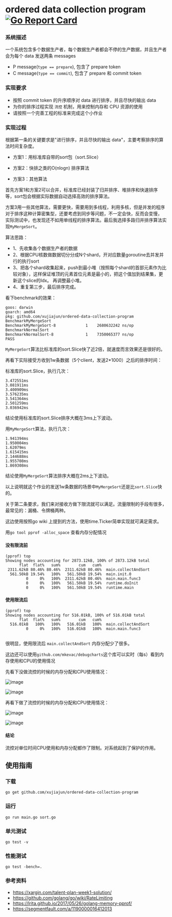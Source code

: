 # ordered data collection program [![Go Report Card](https://goreportcard.com/badge/github.com/xujiajun/ordered-data-collection-program)](https://goreportcard.com/report/github.com/xujiajun/ordered-data-collection-program)

### 系统描述
一个系统包含多个数据生产者，每个数据生产者都会不停的生产数据，并且生产者会为每个 data 发送两条 messages
* P message(`type == prepare`), 包含了 prepare token
* C message(`type == commit`), 包含了 prepare 和 commit token

### 实现要求
* 按照 commit token 的升序顺序对 data 进行排序，并且尽快的输出 data
* 为你的排序过程实现 `流控` 机制，用来控制内存和 CPU 资源的使用
* 请按照一个完善工程的标准来完成这个小作业

### 实现过程

根据第一条的关键要求是"进行排序，并且尽快的输出 data"，主要考察排序的算法时间复杂度。

* 方案1：用标准库自带的sort包（sort.Slice）

* 方案2：快排之类的O(nlogn) 排序算法

* 方案3：其他算法

首先方案1和方案2可以合并，标准库已经封装了归并排序、堆排序和快速排序等，sort包会根据实际数据自动选择高效的排序算法。

方案3用一些其他算法，需要更快，需要用到多线程，利用多核，但是并发的程序对于排序这种计算密集型，还要考虑到同步等问题，不一定会快，反而会变慢，
实际测试中，也发现还不如用单线程的排序算法。最后我选择多路归并排序算法实现`MyMergeSort`。

算法思路：
* 1、先收集各个数据生产者的数据
* 2、根据CPU核数做数据切分分成N个shard，开对应数量goroutine去并发并行的执行sort
* 3、把各个shard收集起来，push到最小堆（按照每个shard的首部元素作为比较对象），这样保证堆顶的元素首位元素是最小的，把这个值加到结果集，更新这个slice的Idx。
再调整最小堆。
* 4、重复第三步，最后排序完成。

看下benchmark的效果：

```
goos: darwin
goarch: amd64
pkg: github.com/xujiajun/ordered-data-collection-program
BenchmarkMyMergeSort
BenchmarkMyMergeSort-8   	       1	2680632242 ns/op
BenchmarkNormalSort
BenchmarkNormalSort-8    	       1	7350065377 ns/op
PASS
```

`MyMergeSort`算法比标准库的sort.Slice快了近2倍，就速度而言效果还是很好的。


再看下实际接受方收到1w条数据（5个client，发送2*1000）之后的排序时间：

标准库的sort.Slice，执行几次：
```
3.472551ms
3.081911ms
3.400909ms
3.576235ms
3.541364ms
2.501259ms
3.036942ms
```

结论使用标准库的sort.Slice排序大概在3ms上下波动。

用`MyMergeSort`算法，执行几次：

```
1.941394ms
1.950004ms
1.62079ms
1.615415ms
2.144688ms
1.955708ms
1.869308ms
```
结论使用`MyMergeSort`算法排序大概在2ms上下波动。

以上说明就这个作业的发送1w条数据的场景中`MyMergeSort`还是比`sort.Slice`快的。

关于第二条要求，我们来对接收方做下限流就可以满足。流量限制的手段有很多，最常见的：漏桶、令牌桶两种。

这边使用按照go wiki 上提到的方法，使用time.Ticker简单实现就可满足需求。

用`go tool pprof -alloc_space` 查看内存分配情况

#### 没有限流前
```
(pprof) top
Showing nodes accounting for 2873.12kB, 100% of 2873.12kB total
      flat  flat%   sum%        cum   cum%
 2311.62kB 80.46% 80.46%  2311.62kB 80.46%  main.collectAndSort
  561.50kB 19.54%   100%   561.50kB 19.54%  main.init.0
         0     0%   100%  2311.62kB 80.46%  main.main.func3
         0     0%   100%   561.50kB 19.54%  runtime.doInit
         0     0%   100%   561.50kB 19.54%  runtime.main
```

#### 使用限流后
```
(pprof) top
Showing nodes accounting for 516.01kB, 100% of 516.01kB total
      flat  flat%   sum%        cum   cum%
  516.01kB   100%   100%   516.01kB   100%  main.collectAndSort
         0     0%   100%   516.01kB   100%  main.main.func3
         
```

很明显，使用限流后 `main.collectAndSort` 内存分配少了很多。

这边还可以使用`github.com/mkevac/debugcharts`这个库可以实时（每s）看到内存使用和CPU的使用情况


先看下没做流控的时候的内存分配和CPU使用情况：

![image](https://user-images.githubusercontent.com/6065007/78770857-c9d43c80-79c1-11ea-9b93-547e2918143b.png)

![image](https://user-images.githubusercontent.com/6065007/78771015-0e5fd800-79c2-11ea-91b0-774f6362893c.png)


再看下做了流控的时候的内存分配和CPU使用情况：

![image](https://user-images.githubusercontent.com/6065007/78771123-3e0ee000-79c2-11ea-9447-bcc0e0fe32c8.png)

![image](https://user-images.githubusercontent.com/6065007/78771177-554dcd80-79c2-11ea-9628-a2047f835e82.png)


#### 结论
流控对单位时间CPU使用和内存分配都作了限制。对系统起到了保护的作用。


## 使用指南

### 下载

```
go get github.com/xujiajun/ordered-data-collection-program
```

### 运行

```
go run main.go sort.go
```

### 单元测试

```
go test -v
```

### 性能测试

```
go test -bench=.
```

### 参考资料

* https://xargin.com/talent-plan-week1-solution/
* https://github.com/golang/go/wiki/RateLimiting
* https://lrita.github.io/2017/05/26/golang-memory-pprof/
* https://segmentfault.com/a/1190000016412013
